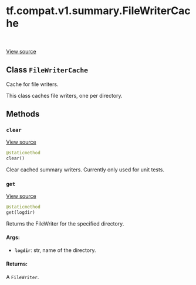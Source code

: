 <div itemscope itemtype="http://developers.google.com/ReferenceObject">
<meta itemprop="name" content="tf.compat.v1.summary.FileWriterCache" />
<meta itemprop="path" content="Stable" />
<meta itemprop="property" content="clear"/>
<meta itemprop="property" content="get"/>
</div>

# tf.compat.v1.summary.FileWriterCache

<!-- Insert buttons and diff -->

<table class="tfo-notebook-buttons tfo-api" align="left">
</table>

<a target="_blank" href="/code/stable/tensorflow/python/summary/writer/writer_cache.py">View source</a>



## Class `FileWriterCache`

Cache for file writers.



<!-- Placeholder for "Used in" -->

This class caches file writers, one per directory.

## Methods

<h3 id="clear"><code>clear</code></h3>

<a target="_blank" href="/code/stable/tensorflow/python/summary/writer/writer_cache.py">View source</a>

``` python
@staticmethod
clear()
```

Clear cached summary writers. Currently only used for unit tests.


<h3 id="get"><code>get</code></h3>

<a target="_blank" href="/code/stable/tensorflow/python/summary/writer/writer_cache.py">View source</a>

``` python
@staticmethod
get(logdir)
```

Returns the FileWriter for the specified directory.


#### Args:


* <b>`logdir`</b>: str, name of the directory.


#### Returns:

A `FileWriter`.






